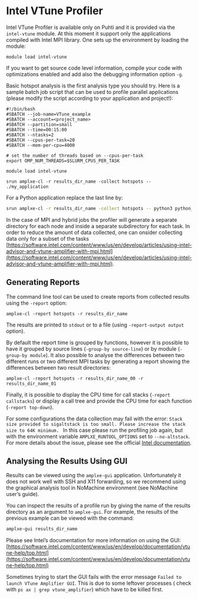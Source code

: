 # Intel VTune Profiler

Intel VTune Profiler is available only on Puhti and it is provided via the `intel-vtune` module. At this moment it support only the applications compiled with Intel MPI library. One sets up the environment by loading the module:

```
module load intel-vtune
```

If you want to get source code level information, compile your code with
optimizations enabled and add also the debugging information option `-g`.

Basic hotspot analysis is the first analysis type you should try. Here is
a sample batch job script that can be used to profile parallel applications
(please modify the script according to your application and project!):

```
#!/bin/bash
#SBATCH --job-name=VTune_example
#SBATCH --account=<project_name>
#SBATCH --partition=small
#SBATCH --time=00:15:00
#SBATCH --ntasks=2
#SBATCH --cpus-per-task=20
#SBATCH --mem-per-cpu=4000

# set the number of threads based on --cpus-per-task
export OMP_NUM_THREADS=$SLURM_CPUS_PER_TASK

module load intel-vtune

srun amplxe-cl -r results_dir_name -collect hotspots -- ./my_application
```

For a Python application replace the last line by:

```bash
srun amplxe-cl -r results_dir_name -collect hotspots -- python3 python_script
```

In the case of MPI and hybrid jobs the profiler will generate a separate
directory for each node and inside a separate subdirectory for each task. In
order to reduce the amount of data collected, one can onsider collecting data
only for a subset of the tasks
[https://software.intel.com/content/www/us/en/develop/articles/using-intel-advisor-and-vtune-amplifier-with-mpi.html](https://software.intel.com/content/www/us/en/develop/articles/using-intel-advisor-and-vtune-amplifier-with-mpi.html).


## Generating Reports

The command line tool can be used to create reports from collected results
using the `-report` option:

```
amplxe-cl -report hotspots -r results_dir_name
```

The results are printed to `stdout` or to a file (using `-report-output
output` option).

By default the report time is grouped by functions, however it is possible to
have it grouped by source lines (`-group-by source-line`) or by module
(`-group-by module`). It also possible to analyse the differences between two
different runs or two different MPI tasks by generating a report showing the
differences between two result directories:

```
amplxe-cl -report hotspots -r results_dir_name_00 -r results_dir_name_01
```

Finally, it is possible to display the CPU time for call stacks
(`-report callstacks`) or display a call tree and provide the CPU time for
each function (`-report top-down`).

For some configurations the data collection may fail with the error:
`Stack size provided to sigaltstack is too small. Please increase the stack size to 64K minimum. `
In this case please run the profiling job again, but with the environment variable
`AMPLXE_RUNTOOL_OPTIONS` set to `--no-altstack`.
For more details about the issue, please see the official
[Intel documentation](https://software.intel.com/content/www/us/en/develop/documentation/vtune-help/top/troubleshooting/error-message-stack-size-is-too-small.html).

## Analysing the Results Using GUI

Results can be viewed using the `amplxe-gui` application. Unfortunately it
does not work well with SSH and X11 forwarding, so we recommend using the
graphical analysis tool in NoMachine environment (see NoMachine user’s
guide).

You can inspect the results of a profile run by giving the name of the results
directory as an argument to `amplxe-gui`. For example, the results of the
previous example can be viewed with the command:

```bash
amplxe-gui results_dir_name
```

Please see Intel’s documentation for more information on using the GUI:
[https://software.intel.com/content/www/us/en/develop/documentation/vtune-help/top.html](https://software.intel.com/content/www/us/en/develop/documentation/vtune-help/top.html)

Sometimes trying to start the GUI fails with the error message `Failed to launch VTune Amplifier GUI`. This is due to some leftover processes ( check with `ps ax | grep vtune_amplifier`) which have to be killed first.
